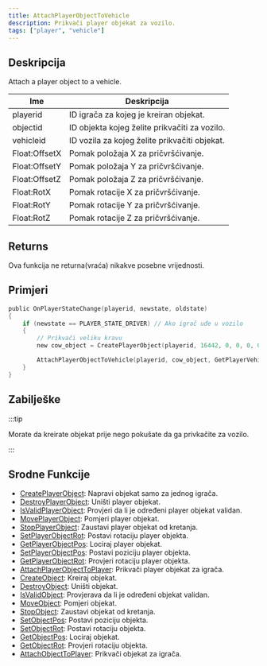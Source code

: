 ```yaml
---
title: AttachPlayerObjectToVehicle
description: Prikvači player objekat za vozilo.
tags: ["player", "vehicle"]
---
```


## Deskripcija

Attach a player object to a vehicle.

| Ime           | Deskripcija                                      |
| ------------- | ------------------------------------------------ |
| playerid      | ID igrača za kojeg je kreiran objekat.           |
| objectid      | ID objekta kojeg želite prikvačiti za vozilo.    |
| vehicleid     | ID vozila za kojeg želite prikvačiti objekat.    |
| Float:OffsetX | Pomak položaja X za pričvršćivanje.              |
| Float:OffsetY | Pomak položaja Y za pričvršćivanje.              |
| Float:OffsetZ | Pomak položaja Z za pričvršćivanje.              |
| Float:RotX    | Pomak rotacije X za pričvršćivanje.              |
| Float:RotY    | Pomak rotacije Y za pričvršćivanje.              |
| Float:RotZ    | Pomak rotacije Z za pričvršćivanje.              |

## Returns

Ova funkcija ne returna(vraća) nikakve posebne vrijednosti.

## Primjeri

```c
public OnPlayerStateChange(playerid, newstate, oldstate)
{
    if (newstate == PLAYER_STATE_DRIVER) // Ako igrač uđe u vozilo
    {
        // Prikvači veliku kravu
        new cow_object = CreatePlayerObject(playerid, 16442, 0, 0, 0, 0, 0, 0);

        AttachPlayerObjectToVehicle(playerid, cow_object, GetPlayerVehicleID(playerid), 0.0, 0.0, 1.0, 0.0, 0.0, 0.0);
    }
}
```

## Zabilješke

:::tip

Morate da kreirate objekat prije nego pokušate da ga privkačite za vozilo.

:::

## Srodne Funkcije

- [CreatePlayerObject](CreatePlayerObject): Napravi objekat samo za jednog igrača.
- [DestroyPlayerObject](DestroyPlayerObject): Uništi player objekat.
- [IsValidPlayerObject](IsValidPlayerObject): Provjeri da li je određeni player objekat validan.
- [MovePlayerObject](MovePlayerObject): Pomjeri player objekat.
- [StopPlayerObject](StopPlayerObject): Zaustavi player objekat od kretanja.
- [SetPlayerObjectRot](SetPlayerObjectRot): Postavi rotaciju player objekta.
- [GetPlayerObjectPos](GetPlayerObjectPos): Lociraj player objekat.
- [SetPlayerObjectPos](SetPlayerObjectPos): Postavi poziciju player objekta.
- [GetPlayerObjectRot](GetPlayerObjectRot): Provjeri rotaciju player objekta.
- [AttachPlayerObjectToPlayer](AttachPlayerObjectToPlayer): Prikvači player objekat za igrača.
- [CreateObject](CreateObject): Kreiraj objekat.
- [DestroyObject](DestroyObject): Uništi objekat.
- [IsValidObject](IsValidObject): Provjerava da li je određeni objekat validan.
- [MoveObject](MoveObject): Pomjeri objekat.
- [StopObject](StopObject): Zaustavi objekat od kretanja.
- [SetObjectPos](SetObjectPos): Postavi poziciju objekta.
- [SetObjectRot](SetObjectRot): Postavi rotaciju objekta.
- [GetObjectPos](GetObjectPos): Lociraj objekat.
- [GetObjectRot](GetObjectRot): Provjeri rotaciju objekta.
- [AttachObjectToPlayer](AttachObjectToPlayer): Prikvači objekat za igrača.
